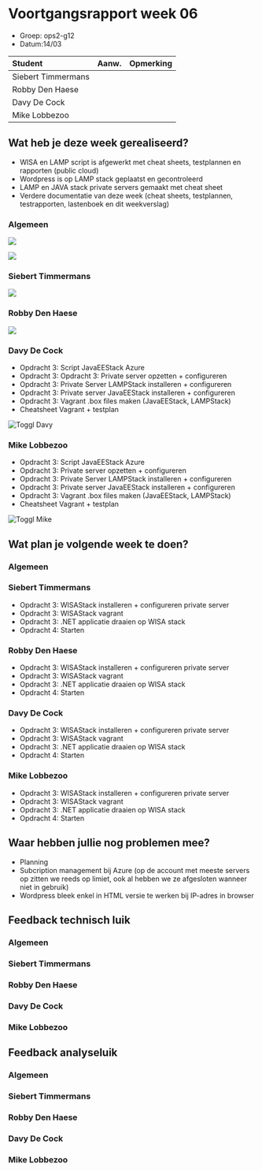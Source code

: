 # Voortgangsrapport week 06

* Groep: ops2-g12
* Datum:14/03

| Student  | Aanw. | Opmerking |
| :---     | :---  | :---      |
| Siebert Timmermans |       |           |
| Robby Den Haese |       |           |
| Davy De Cock |       |           |
| Mike Lobbezoo |       |           |

## Wat heb je deze week gerealiseerd?
- WISA en LAMP script is afgewerkt met cheat sheets, testplannen en rapporten (public cloud)
- Wordpress is op LAMP stack geplaatst en gecontroleerd
- LAMP en JAVA stack private servers gemaakt met cheat sheet
- Verdere documentatie van deze week (cheat sheets, testplannen, testrapporten, lastenboek en dit weekverslag)

### Algemeen

![](https://i.gyazo.com/afab2280a785e1145902556b8105ed98.png)


![](https://i.gyazo.com/8e1f3d20c8d70b46baa01f168fa2906a.png)

### Siebert Timmermans


![](https://i.gyazo.com/aa5cead08227d663ced3afe04b7d9a8e.png)

### Robby Den Haese


![](https://i.gyazo.com/b702968076b7f0a6f6eef4547ff48fa6.png)


### Davy De Cock

* Opdracht 3: Script JavaEEStack Azure
* Opdracht 3: Opdracht 3: Private server opzetten + configureren
* Opdracht 3: Private Server LAMPStack installeren + configureren
* Opdracht 3: Private server JavaEEStack installeren + configureren
* Opdracht 3: Vagrant .box files maken (JavaEEStack, LAMPStack)
* Cheatsheet Vagrant + testplan 

![Toggl Davy](http://oi63.tinypic.com/2mhvh9t.jpg "Toggl Davy")

### Mike Lobbezoo

* Opdracht 3: Script JavaEEStack Azure
* Opdracht 3: Private server opzetten + configureren
* Opdracht 3: Private Server LAMPStack installeren + configureren
* Opdracht 3: Private server JavaEEStack installeren + configureren
* Opdracht 3: Vagrant .box files maken (JavaEEStack, LAMPStack)
* Cheatsheet Vagrant + testplan

![Toggl Mike](http://oi67.tinypic.com/28u1geu.jpg "Toggl Mike")

## Wat plan je volgende week te doen?

### Algemeen
### Siebert Timmermans
* Opdracht 3: WISAStack installeren + configureren private server 
* Opdracht 3: WISAStack vagrant
* Opdracht 3: .NET applicatie draaien op WISA stack
* Opdracht 4: Starten
### Robby Den Haese 
* Opdracht 3: WISAStack installeren + configureren private server 
* Opdracht 3: WISAStack vagrant
* Opdracht 3: .NET applicatie draaien op WISA stack
* Opdracht 4: Starten
### Davy De Cock

* Opdracht 3: WISAStack installeren + configureren private server 
* Opdracht 3: WISAStack vagrant
* Opdracht 3: .NET applicatie draaien op WISA stack
* Opdracht 4: Starten

### Mike Lobbezoo
* Opdracht 3: WISAStack installeren + configureren private server 
* Opdracht 3: WISAStack vagrant
* Opdracht 3: .NET applicatie draaien op WISA stack
* Opdracht 4: Starten

## Waar hebben jullie nog problemen mee?

* Planning
* Subcription management bij Azure (op de account met meeste servers op zitten we reeds op limiet, ook al hebben we ze afgesloten wanneer niet in gebruik)
* Wordpress bleek enkel in HTML versie te werken bij IP-adres in browser

## Feedback technisch luik

### Algemeen

### Siebert Timmermans
### Robby Den Haese 
### Davy De Cock
### Mike Lobbezoo

## Feedback analyseluik

### Algemeen

### Siebert Timmermans
### Robby Den Haese 
### Davy De Cock
### Mike Lobbezoo
